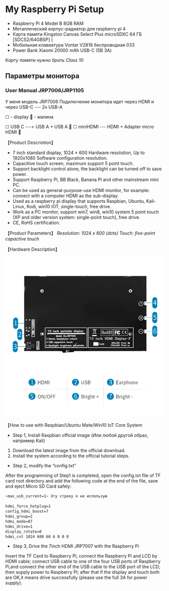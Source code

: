 # My Raspberry Pi Setup

- Raspberry Pi 4 Model B 8GB RAM
- Металлический корпус-радиатор для raspberry pi 4
- Карта памяти Kingston Canvas Select Plus microSDXC 64 ГБ [SDCS2/64GBSP] (
- Мобильная клавиатура Vontar V2818 беспроводная 033
- Power Bank Xiaomi 20000 mAh USB-C (5В 3А)

_Карту памяти нужно брать Class 10_

## Параметры монитора

### User Manual JRP7006/JRP1105

У меня модель JRP7006
Подключение монитора идет через HDMI и через USB-C --- 2x USB-A

☐ - display 
🍓 - малина

☐  USB C ---< USB A + USB A  🍓 
☐  miniHDMI --- HDMI + Adapter micro HDMI  🍓 

【Product Descriotion】
- 7 inch standard display, 1024 × 600 Hardware resolution, Up to 1920x1080 Software configuration resolution.
- Capacitive touch screen, maximum support 5 point touch.
- Support backlight control alone, the backlight can be turned off to save power.
- Support Raspberry Pi, BB Black, Banana Pi and other mainstream mini PC.
- Can be used as general-purpose-use HDMI monitor, for example: connect with a computer HDMI as the sub-display.
- Used as a raspberry pi display that supports Raspbian, Ubuntu, Kali-Linux, Kodi, win10 IOT, single-touch, free drive.
- Work as a PC monitor, support win7, win8, win10 system 5 point touch (XP and older version system: single-point touch), free drive.
- CE, RoHS certification.

【Product Parameters】
_Resolution: 1024 x 600 (dots)_
_Touch: five-point capactive touch_

【Hardware Description】

![JRP7006](https://github.com/frenkel2901/MyRaspberrySetup/blob/main/display.jpg?raw=true)

【How to use with Raspbian/Ubuntu Mate/Win10 IoT Core System

- Step 1, Install Raspbian official image (Или любой другой образ, например Kali)

1) Download the latest image from the official download.
2) Install the system according to the official tutorial steps.

- Step 2, modify the “config.txt”

After the programming of Step1 is completed, open the config.txt file of TF card root directory and add the following code at the end of the file, save and eject Micro SD Card safely:

```
~max_usb_current=1~ Эту строку я не использую

hdmi_force_hotplug=1
config_hdmi_boost=7
hdmi_group=2
hdmi_mode=87
hdmi_drive=1
display_rotate=0
hdmi_cvt 1024 600 60 6 0 0 0
```

- Step 3, Drive the 7inch HDMI JRP7007 with the Raspberry Pi

Insert the TF Card to Raspberry Pi, connect the Raspberry Pi and LCD by HDMI cable;
connect USB cable to one of the four USB ports of Raspberry Pi,and connect the other end of the USB cable to the USB port of the LCD;
then supply power to Raspberry Pi; after that if the display and touch both are OK,it means drive successfully (please use the full 3A for power supply).

